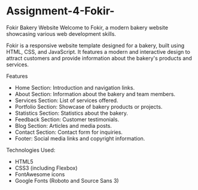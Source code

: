 # Assignment-4-Fokir-

Fokir Bakery Website
Welcome to Fokir, a modern bakery website showcasing various web development skills.


Fokir is a responsive website template designed for a bakery, built using HTML, CSS, and JavaScript. It features a modern and interactive design to attract customers and provide information about the bakery's products and services.

Features
- Home Section: Introduction and navigation links.
- About Section: Information about the bakery and team members.
- Services Section: List of services offered.
- Portfolio Section: Showcase of bakery products or projects.
- Statistics Section: Statistics about the bakery.
- Feedback Section: Customer testimonials.
- Blog Section: Articles and media posts.
- Contact Section: Contact form for inquiries.
- Footer: Social media links and copyright information.

Technologies Used:
- HTML5
- CSS3 (including Flexbox)
- FontAwesome icons
- Google Fonts (Roboto and Source Sans 3)
